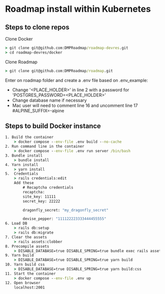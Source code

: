 # Roadmap install within Kubernetes

## Steps to clone repos

Clone Docker

```cmd
> git clone git@github.com:DMPRoadmap/roadmap-devres.git
> cd roadmap-devres/docker
```

Clone Roadmap

```cmd
> git clone git@github.com:DMPRoadmap/roadmap.git
```

Enter on roadmap folder and create a .env file based on .env_example:

- Change '<PLACE_HOLDER>' in line 2 with a password for 'POSTGRES_PASSWORD=<PLACE_HOLDER>'
- Change database name if necessary
- Mac user will need to comment line 16 and uncomment line 17 #ALPINE_SUFFIX=-alpine

## Steps to build Docker instance

```cmd
1. Build the container
    > docker compose --env-file .env build --no-cache
2. Run command line in the container
    > docker compose --env-file .env run server /bin/bash  
3. Bundle install
    > bundle install
4. Yarn install
    > yarn install
5.  Credentials
    > rails credentials:edit
    Add these 
        # Recaptcha credentials
        recaptcha:
        site_key: 11111
        secret_key: 22222

        dragonfly_secret: "my_dragonfly_secret"

        devise_pepper: "111122223333444455555"
6. Load DB
    > rails db:setup
    > rails db:migrate
7. Clear the assets
    > rails assets:clobber
8. Precompile assets
    > DISABLE_DATABASE=true DISABLE_SPRING=true bundle exec rails assets:precompile
9. Yarn build
    > DISABLE_DATABASE=true DISABLE_SPRING=true yarn build
10. Yarn build css
    > DISABLE_DATABASE=true DISABLE_SPRING=true yarn build:css
11. Start the container
    > docker compose --env-file .env up
12. Open browser 
    localhost:2001
```
